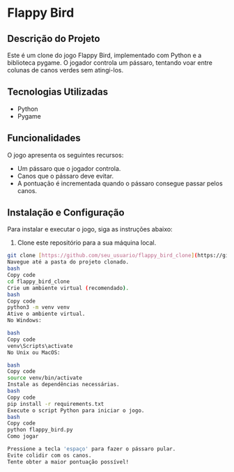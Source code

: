 # Flappy Bird

## Descrição do Projeto

Este é um clone do jogo Flappy Bird, implementado com Python e a biblioteca pygame. O jogador controla um pássaro, tentando voar entre colunas de canos verdes sem atingi-los.

## Tecnologias Utilizadas

- Python
- Pygame

## Funcionalidades

O jogo apresenta os seguintes recursos:

- Um pássaro que o jogador controla.
- Canos que o pássaro deve evitar.
- A pontuação é incrementada quando o pássaro consegue passar pelos canos.

## Instalação e Configuração

Para instalar e executar o jogo, siga as instruções abaixo:

1. Clone este repositório para a sua máquina local.

```bash
git clone [https://github.com/seu_usuario/flappy_bird_clone](https://github.com/thiarly/flappybird)
Navegue até a pasta do projeto clonado.
bash
Copy code
cd flappy_bird_clone
Crie um ambiente virtual (recomendado).
bash
Copy code
python3 -m venv venv
Ative o ambiente virtual.
No Windows:

bash
Copy code
venv\Scripts\activate
No Unix ou MacOS:

bash
Copy code
source venv/bin/activate
Instale as dependências necessárias.
bash
Copy code
pip install -r requirements.txt
Execute o script Python para iniciar o jogo.
bash
Copy code
python flappy_bird.py
Como jogar

Pressione a tecla 'espaço' para fazer o pássaro pular.
Evite colidir com os canos.
Tente obter a maior pontuação possível!
